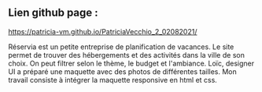 ## Lien github page :
https://patricia-vm.github.io/PatriciaVecchio_2_02082021/

Réservia est un petite entreprise de planification de vacances.
Le site permet de trouver des hébergements et des activités dans la ville de son choix.
On peut filtrer selon le thème, le budget et l'ambiance.
Loïc, designer UI a préparé une maquette avec des photos de différentes tailles.
Mon travail consiste à intégrer la maquette responsive en html et css.
